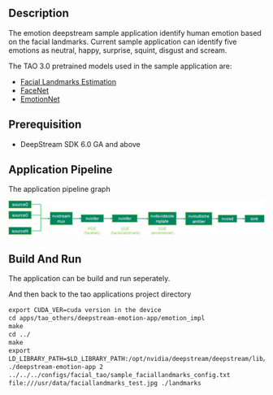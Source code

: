 ## Description
The emotion deepstream sample application identify human emotion based on the facial landmarks. Current sample application can identify five emotions as neutral, happy, surprise, squint, disgust and scream.

The TAO 3.0 pretrained models used in the sample application are:

* [Facial Landmarks Estimation](https://ngc.nvidia.com/catalog/models/nvidia:tao:fpenet)
* [FaceNet](https://ngc.nvidia.com/catalog/models/nvidia:tao:facenet)
* [EmotionNet](https://ngc.nvidia.com/catalog/models/nvidia:tao:emotionnet)

## Prerequisition

* DeepStream SDK 6.0 GA and above

## Application Pipeline
The application pipeline graph

![emotion application pipeline](emotion_pipeline.png)

## Build And Run
The application can be build and run seperately.

And then back to the tao applications project directory
```
export CUDA_VER=cuda version in the device
cd apps/tao_others/deepstream-emotion-app/emotion_impl
make
cd ../
make
export LD_LIBRARY_PATH=$LD_LIBRARY_PATH:/opt/nvidia/deepstream/deepstream/lib/cvcore_libs
./deepstream-emotion-app 2 ../../../configs/facial_tao/sample_faciallandmarks_config.txt file:///usr/data/faciallandmarks_test.jpg ./landmarks
```
